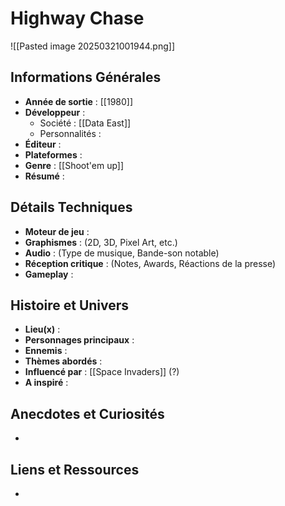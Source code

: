 # Highway Chase

![[Pasted image 20250321001944.png]]
## Informations Générales

- **Année de sortie** : [[1980]]
- **Développeur** : 
	- Société : [[Data East]]
	- Personnalités : 
- **Éditeur** : 
- **Plateformes** : 
- **Genre** : [[Shoot'em up]]
- **Résumé** : 

## Détails Techniques
- **Moteur de jeu** : 
- **Graphismes** : (2D, 3D, Pixel Art, etc.)
- **Audio** : (Type de musique, Bande-son notable)
- **Réception critique** : (Notes, Awards, Réactions de la presse)
- **Gameplay** :

## Histoire et Univers
- **Lieu(x)** : 
- **Personnages principaux** : 
- **Ennemis** :
- **Thèmes abordés** : 
- **Influencé par** : [[Space Invaders]] (?)
- **A inspiré** : 
## Anecdotes et Curiosités
- 
## Liens et Ressources
- 